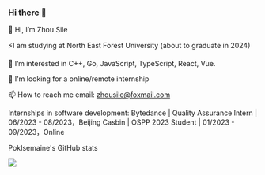 ### Hi there 👋

<!--
**PokIsemaine/PokIsemaine** is a ✨ _special_ ✨ repository because its `README.md` (this file) appears on your GitHub profile.

Here are some ideas to get you started:

-->

👋 Hi, I’m Zhou Sile

⚡I am studying at North East Forest University (about to graduate in 2024)

👀 I’m interested in C++, Go, JavaScript, TypeScript, React, Vue.

🌱 I'm looking for a online/remote internship

📫 How to reach me email: zhousile@foxmail.com


Internships in software development:
Bytedance | Quality Assurance Intern | 06/2023 - 08/2023，Beijing
Casbin    | OSPP 2023 Student | 01/2023 - 09/2023，Online


PokIsemaine's GitHub stats

![](https://github-profile-summary-cards.vercel.app/api/cards/stats?username=PokIsemaine&theme=github)
